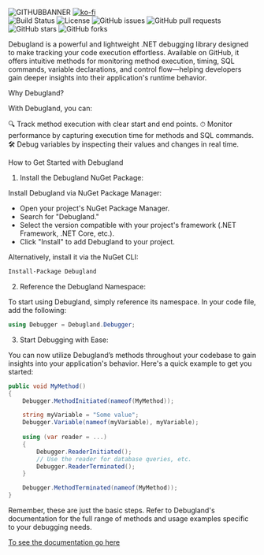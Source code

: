 
![GITHUBBANNER](https://github.com/Abarbesgaard/Debugland/assets/11796684/08ffb432-8eba-4236-976b-9110a2d06242)
[![ko-fi](https://ko-fi.com/img/githubbutton_sm.svg)](https://ko-fi.com/Z8Z51HUTZ)\
![Build Status](https://github.com/Abarbesgaard/Debugland/actions/workflows/Test.yml/badge.svg)
![License](https://img.shields.io/github/license/Abarbesgaard/Debugland)
![GitHub issues](https://img.shields.io/github/issues/Abarbesgaard/Debugland)
![GitHub pull requests](https://img.shields.io/github/issues-pr/Abarbesgaard/Debugland)
![GitHub stars](https://img.shields.io/github/stars/Abarbesgaard/Debugland)
![GitHub forks](https://img.shields.io/github/forks/Abarbesgaard/Debugland)

Debugland is a powerful and lightweight .NET debugging library designed to make tracking your code execution effortless. Available on GitHub, it offers intuitive methods for monitoring method execution, timing, SQL commands, variable declarations, and control flow—helping developers gain deeper insights into their application's runtime behavior. 

Why Debugland?

With Debugland, you can:

🔍 Track method execution with clear start and end points.
⏱ Monitor performance by capturing execution time for methods and SQL commands.
🛠 Debug variables by inspecting their values and changes in real time.

How to Get Started with Debugland
1. Install the Debugland NuGet Package:

Install Debugland via NuGet Package Manager:
- Open your project's NuGet Package Manager.
- Search for "Debugland."
- Select the version compatible with your project's framework (.NET Framework, .NET Core, etc.).
- Click "Install" to add Debugland to your project.

Alternatively, install it via the NuGet CLI:
```bash
Install-Package Debugland
```
2. Reference the Debugland Namespace:

To start using Debugland, simply reference its namespace. In your code file, add the following:
```csharp
using Debugger = Debugland.Debugger;
```
3. Start Debugging with Ease:

You can now utilize Debugland’s methods throughout your codebase to gain insights into your application's behavior. Here's a quick example to get you started:
```csharp
public void MyMethod()
{
    Debugger.MethodInitiated(nameof(MyMethod));

    string myVariable = "Some value";
    Debugger.Variable(nameof(myVariable), myVariable);
    
    using (var reader = ...)
    {
        Debugger.ReaderInitiated();
        // Use the reader for database queries, etc.
        Debugger.ReaderTerminated();
    }

    Debugger.MethodTerminated(nameof(MyMethod));
}
```
Remember, these are just the basic steps. Refer to Debugland's documentation for the full range of methods and usage examples specific to your debugging needs.

[To see the documentation go here](https://abarbesgaard.github.io/Debugland/index.html)
